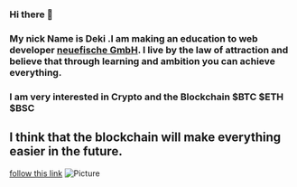 ### Hi there 👋
### My nick Name is Deki .I am making an education to web developer [neuefische GmbH](https://www.neuefische.de/). I live by the law of attraction and believe that through learning and ambition you can achieve everything.

### I am very interested in Crypto and the Blockchain $BTC $ETH $BSC

## I think that the blockchain will make everything easier in the future.
[follow this link](https://www.europeanbusinessreview.com/future-of-blockchain-how-will-it-revolutionize-the-world-in-2022-beyond/)
![Picture](https://miro.medium.com/max/1400/1*p3dhgD5AwVbXtyT-hIZWlg.png)

